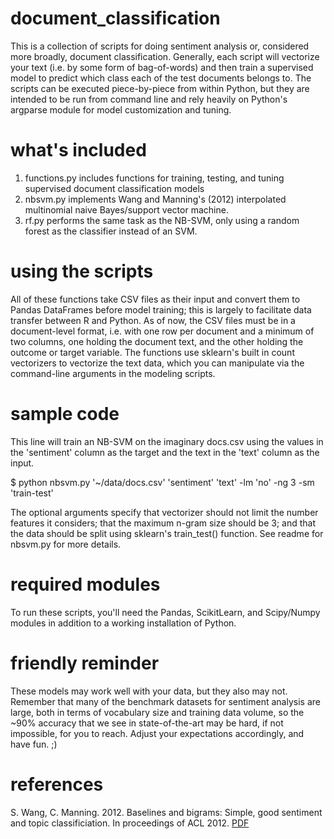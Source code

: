 # document_classification
This is a collection of scripts for doing sentiment analysis or, considered more broadly, document classification. Generally, each script will vectorize your text (i.e. by some form of bag-of-words) and then train a supervised model to predict which class each of the test documents belongs to. The scripts can be executed piece-by-piece from within Python, but they are intended to be run from command line and rely heavily on Python's argparse module for model customization and tuning.

# what's included
  1. functions.py includes functions for training, testing, and tuning supervised document classification models
  2. nbsvm.py implements Wang and Manning's (2012) interpolated multinomial naive Bayes/support vector machine.
  3. rf.py performs the same task as the NB-SVM, only using a random forest as the classifier instead of an SVM.

# using the scripts
All of these functions take CSV files as their input and convert them to Pandas DataFrames before model training; this is largely to facilitate data transfer between R and Python. As of now, the CSV files must be in a document-level format, i.e. with one row per document and a minimum of two columns, one holding the document text, and the other holding the outcome or target variable. The functions use sklearn's built in count vectorizers to vectorize the text data, which you can manipulate via the command-line arguments in the modeling scripts.    
  
# sample code
This line will train an NB-SVM on the imaginary docs.csv using the values in the 'sentiment' column as the target and the text in the 'text' column as the input. 

$ python nbsvm.py '~/data/docs.csv' 'sentiment' 'text' -lm 'no' -ng 3 -sm 'train-test'

The optional arguments specify that vectorizer should not limit the number features it considers; that the maximum n-gram size should be 3; and that the data should be split using sklearn's train_test() function. See readme for nbsvm.py for more details.

# required modules
To run these scripts, you'll need the Pandas, ScikitLearn, and Scipy/Numpy modules in addition to a working installation of Python.

# friendly reminder
These models may work well with your data, but they also may not. Remember that many of the benchmark datasets for sentiment analysis are large, both in terms of vocabulary size and training data volume, so the ~90% accuracy that we see in state-of-the-art may be hard, if not impossible, for you to reach. Adjust your expectations accordingly, and have fun. ;)

# references
S. Wang, C. Manning. 2012. Baselines and bigrams: Simple, good sentiment and topic classificiation. In proceedings of ACL 2012. [PDF](http://nlp.stanford.edu/pubs/sidaw12_simple_sentiment.pdf)
